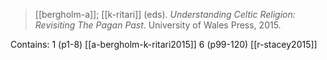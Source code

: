 > [[bergholm-a]]; [[k-ritari]] (eds). *Understanding Celtic Religion: Revisiting The Pagan Past*. University of Wales Press, 2015. 


Contains:
1 (p1-8) [[a-bergholm-k-ritari2015]]
6 (p99-120) [[r-stacey2015]]